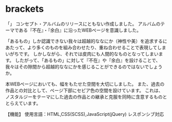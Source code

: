 # brackets
「」
コンセプト・アルバムのリリースにともない作成しました。
アルバムのテーマである『不在』・『余白』に沿ったWEBページを意識しました。

「あるもの」しか認識できない我々は超越的ななにか（神性や美）を追求するにあたって、より多くのものを組み合わせたり、重ね合わせることで表現してしまいがちです。
しかしながら、それでは皮肉にも人間的なものとなってしまいます。
したがって、「あるもの」に対して『不在』や『余白』を設けることで、我々はその隙間から超越的ななにかを感じることができるのではないでしょうか。

本WEBページにおいても、幅をもたせた空間を大切にしました。
また、過去の作品との対比として、ページ下部にセピア色の空間を設けています。
これは、ノスタルジーをテーマにした過去の作品との継承と克服を同時に含意するものととらえています。

【機能】
使用言語：HTML,CSS(SCSS),JavaScript(jQuery)
レスポンシブ対応
